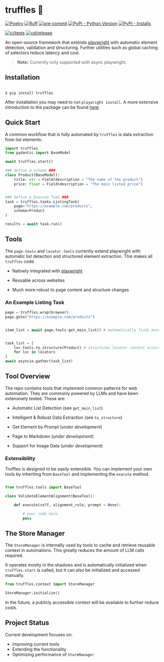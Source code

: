# truffles 🍫

[![Poetry](https://img.shields.io/endpoint?url=https://python-poetry.org/badge/v0.json)](https://python-poetry.org/) [![Ruff](https://img.shields.io/endpoint?url=https://raw.githubusercontent.com/astral-sh/ruff/main/assets/badge/v2.json)](https://docs.astral.sh/ruff/) [![pre-commit](https://img.shields.io/badge/pre--commit-enabled-brightgreen?logo=pre-commit)](https://github.com/pre-commit/pre-commit)
[![PyPI - Python Version](https://img.shields.io/pypi/pyversions/truffles.svg?logo=python&label=Python&logoColor=gold)](https://pypi.org/project/truffles/) [![PyPI - Installs](https://img.shields.io/pypi/dm/truffles.svg?color=blue&label=Installs&logo=pypi&logoColor=gold)](https://pypi.org/project/truffles/)

[![ci/tests](https://github.com/shoco-team/truffles/actions/workflows/ci-tests.yml/badge.svg)](https://github.com/shoco-team/truffles/actions/workflows/ci-tests.yml) [![cd/release](https://github.com/shoco-team/truffles/actions/workflows/release-please.yml/badge.svg)](https://github.com/shoco-team/truffles/actions/workflows/release-please.yml)



An open-source framework that extends [playwright](https://playwright.dev) with automatic element detection, validation and structuring. Further utilities such as global caching of selectors reduce latency and cost.

> **Note:** Currently only supported with async playwright.

<!--<div align="center">
| | |
| --- | --- |
| CI/CD | [![ci/tests](https://github.com/shoco-team/truffles/actions/workflows/ci-tests.yml/badge.svg)](https://github.com/shoco-team/truffles/actions/workflows/ci-tests.yml) [![cd/release](https://github.com/shoco-team/truffles/actions/workflows/release-please.yml/badge.svg)](https://github.com/shoco-team/truffles/actions/workflows/release-please.yml) |
| Meta | [![Poetry](https://img.shields.io/endpoint?url=https://python-poetry.org/badge/v0.json)](https://python-poetry.org/) [![Ruff](https://img.shields.io/endpoint?url=https://raw.githubusercontent.com/astral-sh/ruff/main/assets/badge/v2.json)](https://docs.astral.sh/ruff/) [![pre-commit](https://img.shields.io/badge/pre--commit-enabled-brightgreen?logo=pre-commit)](https://github.com/pre-commit/pre-commit) |
</div>-->

<!-- | Docs |  | -->
<!-- | Package | [![PyPI - Python Version](https://img.shields.io/pypi/pyversions/truffles.svg?logo=python&label=Python&logoColor=gold)](https://pypi.org/project/truffles/) [![PyPI - Installs](https://img.shields.io/pypi/dm/truffles.svg?color=blue&label=Installs&logo=pypi&logoColor=gold)](https://pypi.org/project/truffles/) | -->

## Installation

```

$ pip install truffles

```

After installation you may need to run `playwright install`. A more extensive introduction to the package can be found [here](https://github.com/shoco-team/truffles/examples/extract_list.ipynb).

## Quick Start
A common workflow that is fully automated by `truffles` is data extraction from list elements:

```python
import truffles
from pydantic import BaseModel

await truffles.start()

### define a schema ###
class Product(BaseModel):
    title: str = Field(description = "The name of the product")
    price: float = Field(description = "The main listed price")


### Define & Execute Task ###
task = truffles.tasks.ListingTask(
    page="https://example.com/products",
    schema=Product
)

results = await task.run()
```

## Tools

The `page.tools` and `locator.tools` currently extend playwright with automatic list detection and structured element extraction. This makes all `truffles` code
* Natively integrated with [playwright](https://playwright.dev)

* Reusable across websites

* Much more robust to page content and structure changes

### An Example Listing Task
```python
page = truffles.wrap(browser)
page.goto("https://example.com/products")


item_list = await page.tools.get_main_list() # automatically finds main list on page


task_list = [
    loc.tools.to_structure(Product) # structures locator content according to Product
    for loc in locators
]
await asyncio.gather(task_list)
```

## Tool Overview

The repo contains tools that implement common patterns for web automation. They are commonly powered by LLMs and have been extensively tested. These are:
- Automatic List Detection (see `get_main_list`)

- Intelligent & Robust Data Extraction (see `to_structure`)

- Get Element by Prompt (_under development_)

- Page to Markdown (_under development_)

- Support for Image Data (_under development_)

### Extensibility
Truffles is designed to be easily extensible. You can implement your own tools by inheriting from `BaseTool` and implementing the `execute` method.
```python

from truffles.tools import BaseTool

class ValidateElementAlignment(BaseTool):

    def execute(self, alignment_rule, prompt = None):

        # your code here
        pass

```


## The Store Manager
The `StoreManager` is internally used by tools to cache and retrieve reusable context in automations. This greatly reduces the amount of LLM calls required.

It operates mostly in the shadows and is automatically initialized when `truffles.start` is called, but it can also be initialized and accessed manually.
```python
from truffles.context import StoreManager

StoreManager.initialize()
```

In the future, a publicly accessible context will be available to further reduce costs.


## Project Status
Current development focuses on:
- Improving current tools
- Extending the functionality
- Optimizing performance of `StoreManager`
